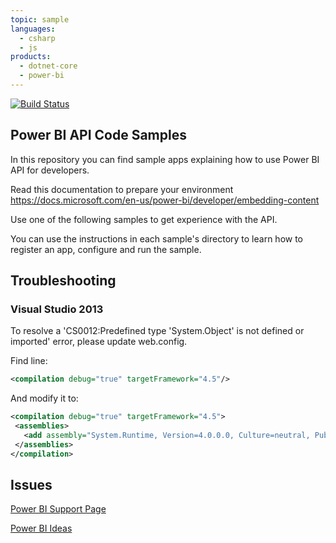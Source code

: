 ```yaml
---
topic: sample
languages:
  - csharp
  - js
products:
  - dotnet-core
  - power-bi
---
```


[![Build Status](https://powerbi.visualstudio.com/Embedded/_apis/build/status/Devolper-Samples-Azure%20Web%20App%20for%20ASP.NET-CI?branchName=master)](https://powerbi.visualstudio.com/Embedded/_build/latest?definitionId=2824&branchName=master)

## Power BI API Code Samples

In this repository you can find sample apps explaining how to use Power BI API for developers.

Read this documentation to prepare your environment
https://docs.microsoft.com/en-us/power-bi/developer/embedding-content

Use one of the following samples to get experience with the API.

You can use the instructions in each sample's directory to learn how to register an app, configure and run the sample.


## Troubleshooting

### Visual Studio 2013
To resolve a 'CS0012:Predefined type 'System.Object' is not defined or imported' error, please update web.config.

Find line:
 ```xml
 <compilation debug="true" targetFramework="4.5"/>
 ```
 
 And modify it to:
 
 ```xml
 <compilation debug="true" targetFramework="4.5">
  <assemblies>     
    <add assembly="System.Runtime, Version=4.0.0.0, Culture=neutral, PublicKeyToken=b03f5f7f11d50a3a" />   
  </assemblies>
</compilation>
```

## Issues
[Power BI Support Page](https://powerbi.microsoft.com/en-us/support/)

[Power BI Ideas](https://ideas.powerbi.com)
